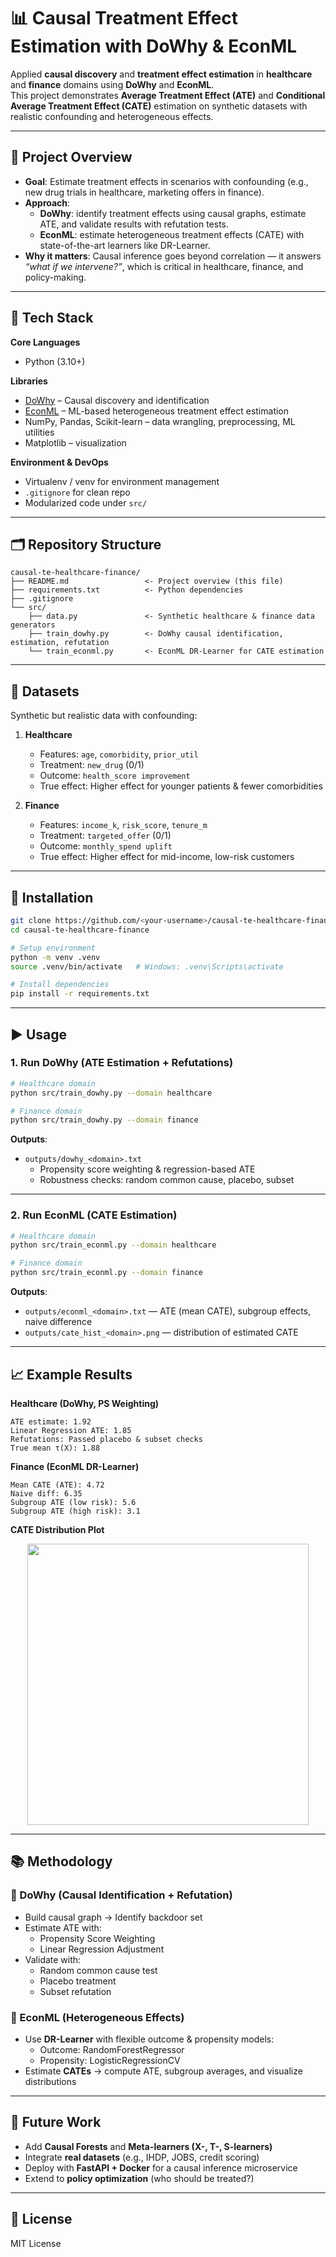# 📊 Causal Treatment Effect Estimation with DoWhy & EconML  

Applied **causal discovery** and **treatment effect estimation** in **healthcare** and **finance** domains using **DoWhy** and **EconML**.  
This project demonstrates **Average Treatment Effect (ATE)** and **Conditional Average Treatment Effect (CATE)** estimation on synthetic datasets with realistic confounding and heterogeneous effects.  

---

## 🚀 Project Overview  

- **Goal**: Estimate treatment effects in scenarios with confounding (e.g., new drug trials in healthcare, marketing offers in finance).  
- **Approach**:  
  - **DoWhy**: identify treatment effects using causal graphs, estimate ATE, and validate results with refutation tests.  
  - **EconML**: estimate heterogeneous treatment effects (CATE) with state-of-the-art learners like DR-Learner.  
- **Why it matters**: Causal inference goes beyond correlation — it answers *“what if we intervene?”*, which is critical in healthcare, finance, and policy-making.  

---

## 🧰 Tech Stack  

**Core Languages**  
- Python (3.10+)  

**Libraries**  
- [DoWhy](https://github.com/py-why/dowhy) – Causal discovery and identification  
- [EconML](https://github.com/microsoft/EconML) – ML-based heterogeneous treatment effect estimation  
- NumPy, Pandas, Scikit-learn – data wrangling, preprocessing, ML utilities  
- Matplotlib – visualization  

**Environment & DevOps**  
- Virtualenv / venv for environment management  
- `.gitignore` for clean repo  
- Modularized code under `src/`  

---

## 🗂️ Repository Structure  

```
causal-te-healthcare-finance/
├── README.md                 <- Project overview (this file)
├── requirements.txt          <- Python dependencies
├── .gitignore
└── src/
    ├── data.py               <- Synthetic healthcare & finance data generators
    ├── train_dowhy.py        <- DoWhy causal identification, estimation, refutation
    └── train_econml.py       <- EconML DR-Learner for CATE estimation
```

---

## 📑 Datasets  

Synthetic but realistic data with confounding:  

1. **Healthcare**  
   - Features: `age`, `comorbidity`, `prior_util`  
   - Treatment: `new_drug` (0/1)  
   - Outcome: `health_score improvement`  
   - True effect: Higher effect for younger patients & fewer comorbidities  

2. **Finance**  
   - Features: `income_k`, `risk_score`, `tenure_m`  
   - Treatment: `targeted_offer` (0/1)  
   - Outcome: `monthly_spend uplift`  
   - True effect: Higher effect for mid-income, low-risk customers  

---

## 🔧 Installation  

```bash
git clone https://github.com/<your-username>/causal-te-healthcare-finance.git
cd causal-te-healthcare-finance

# Setup environment
python -m venv .venv
source .venv/bin/activate   # Windows: .venv\Scripts\activate

# Install dependencies
pip install -r requirements.txt
```

---

## ▶️ Usage  

### 1. Run DoWhy (ATE Estimation + Refutations)  
```bash
# Healthcare domain
python src/train_dowhy.py --domain healthcare

# Finance domain
python src/train_dowhy.py --domain finance
```

**Outputs**:  
- `outputs/dowhy_<domain>.txt`  
  - Propensity score weighting & regression-based ATE  
  - Robustness checks: random common cause, placebo, subset  

---

### 2. Run EconML (CATE Estimation)  
```bash
# Healthcare domain
python src/train_econml.py --domain healthcare

# Finance domain
python src/train_econml.py --domain finance
```

**Outputs**:  
- `outputs/econml_<domain>.txt` — ATE (mean CATE), subgroup effects, naive difference  
- `outputs/cate_hist_<domain>.png` — distribution of estimated CATE  

---

## 📈 Example Results  

**Healthcare (DoWhy, PS Weighting)**  
```
ATE estimate: 1.92
Linear Regression ATE: 1.85
Refutations: Passed placebo & subset checks
True mean τ(X): 1.88
```

**Finance (EconML DR-Learner)**  
```
Mean CATE (ATE): 4.72
Naive diff: 6.35
Subgroup ATE (low risk): 5.6
Subgroup ATE (high risk): 3.1
```

**CATE Distribution Plot**  
<p align="center">
  <img src="outputs/cate_hist_healthcare.png" width="450">
</p>  

---

## 📚 Methodology  

### 🔹 DoWhy (Causal Identification + Refutation)  
- Build causal graph → Identify backdoor set  
- Estimate ATE with:  
  - Propensity Score Weighting  
  - Linear Regression Adjustment  
- Validate with:  
  - Random common cause test  
  - Placebo treatment  
  - Subset refutation  

### 🔹 EconML (Heterogeneous Effects)  
- Use **DR-Learner** with flexible outcome & propensity models:  
  - Outcome: RandomForestRegressor  
  - Propensity: LogisticRegressionCV  
- Estimate **CATEs** → compute ATE, subgroup averages, and visualize distributions   

---

## 🔮 Future Work  

- Add **Causal Forests** and **Meta-learners (X-, T-, S-learners)**  
- Integrate **real datasets** (e.g., IHDP, JOBS, credit scoring)  
- Deploy with **FastAPI + Docker** for a causal inference microservice  
- Extend to **policy optimization** (who should be treated?)  

---

## 📜 License  
MIT License  
